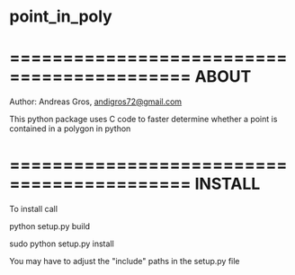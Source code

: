 point_in_poly
=============


===========================================
ABOUT
===
Author: Andreas Gros, andigros72@gmail.com

This python package uses C code to faster determine whether a point is contained in a polygon in python


===========================================
INSTALL
===
To install call

python setup.py build

sudo python setup.py install

You may have to adjust the "include" paths in the setup.py file 
